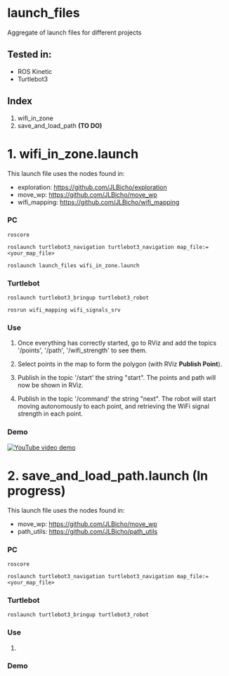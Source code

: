 # launch_files
Aggregate of launch files for different projects

## Tested in:
- ROS Kinetic
- Turtlebot3

## Index
1. wifi_in_zone
2. save_and_load_path **(TO DO)**

# 1. wifi_in_zone.launch
This launch file uses the nodes found in: 

- exploration: https://github.com/JLBicho/exploration
- move_wp: https://github.com/JLBicho/move_wp
- wifi_mapping: https://github.com/JLBicho/wifi_mapping

### PC
`roscore`

`roslaunch turtlebot3_navigation turtlebot3_navigation map_file:=<your_map_file>`

`roslaunch launch_files wifi_in_zone.launch`

### Turtlebot
`roslaunch turtlebot3_bringup turtlebot3_robot`

`rosrun wifi_mapping wifi_signals_srv`

### Use
1) Once everything has correctly started, go to RViz and add the topics '/points', '/path', '/wifi_strength' to see them.

2) Select points in the map to form the polygon (with RViz **Publish Point**).

3) Publish in the topic '/start' the string "start". The points and path will now be shown in RViz.

4) Publish in the topic '/command' the string "next". The robot will start moving autonomously to each point, and retrieving the WiFi signal strength in each point.

### Demo
[![YouTube video demo](https://img.youtube.com/vi/JihOmws5eDw/0.jpg)](https://www.youtube.com/watch?v=JihOmws5eDw)

# 2. save_and_load_path.launch (In progress)
This launch file uses the nodes found in: 

- move_wp: https://github.com/JLBicho/move_wp
- path_utils: https://github.com/JLBicho/path_utils

### PC
`roscore`

`roslaunch turtlebot3_navigation turtlebot3_navigation map_file:=<your_map_file>`

### Turtlebot
`roslaunch turtlebot3_bringup turtlebot3_robot`


### Use
1) 

### Demo

